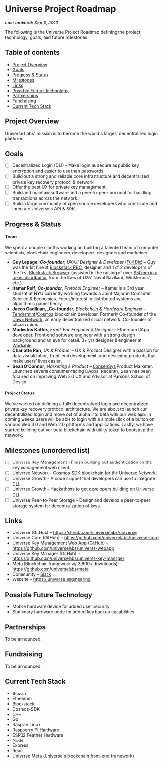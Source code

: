 # Universe Project Roadmap
_Last updated: Sep 9, 2019_

The following is the Universe Project Roadmap defining the project, technology, goals, and future milestones.

## Table of contents
- [Project Overview](#project-overview)
- [Goals](#goals)
- [Progress & Status](#progress---status)
- [Milestones](#milestones-unordered-list)
- [Links](#links)
- [Possible Future Technology](#possible-future-technology)
- [Partnerships](#partnerships)
- [Fundraising](#fundraising)
- [Current Tech Stack](#current-tech-stack)

## Project Overview
Universe Labs' mission is to become the world's largest decentralized login platform.

## Goals
- [ ] Decentralized Login (DLI) - Make login as secure as public key encryption and easier to use than passwords.
- [ ] Build out a strong and reliable core infrastructure and decentralized private key recovery protocol & network.
- [ ] Offer the best UX for private key management.
- [ ] Build and maintain software and a peer-to-peer protocol for handling transactions across the network.
- [ ] Build a large community of open source developers who contribute and integrate Universe's API & SDK.

## Progress & Status

#### Team

We spent a couple months working on building a talented team of computer scientists, blockchain engineers, developers, designers and marketers.

- **Guy Lepage**, _**Co-founder**, UX/UI Designer & Developer_ ([Full Bio](https://lepage.cc/about)) – 
Guy was the 1st hire at [Blockstack PBC](https://blockstack.org), designer and 1 of 2 developers of the first [Blockstack Browser](https://github.com/blockstack/blockstack-browser/graphs/contributors). (assisted in the raising of over [$50mm in a token distribution](https://venturebeat.com/2017/12/04/blockstack-raises-52-million-to-build-a-parallel-internet-where-you-own-all-your-data/) from the likes of USV, Naval Ravikant, Winklevoss', etc.).
- **Itamar Reif**, _**Co-founder**, Protocol Engineer_ – Itamar is a 3rd year student at NYU currently working towards a Joint Major in Computer Science & Economics. Focus/interest in distributed systems and algorithmic game theory.
- **Jacob Gadikian**, _**Co-founder**, _Blockchain & Hardware Engineer_ – [Tendermint](https://tendermint.com/)/[Cosmos](https://cosmos.network/) blockchain developer. Formerly Co-founder of the [Dawn Network](https://github.com/dawn-network), an early decentralized social network. Co-founder of bitcoin mine.
- **Modestos Kaffes**, _Front-End Engineer & Designer_ – Ethereum DApp developer, Front-end software engineer with a strong design background and an eye for detail. 3+ yrs designer & engineer at [Workable](https://www.workable.com/).
- **Charlotte Pan**, _UX & Product_ – UX & Product Designer with a passion for data visualization, front-end development, and designing products that make users’ lives easier.
- **Sean O’Connor**, _Marketing & Product_ – [ConsenSys](https://consensys.net/) Product Marketer. Launched several consumer-facing DApps. Recently, Sean has been focused on improving Web 3.0 UX and Advisor at Parsons School of Design.

#### Project Status
We've worked on defining a fully decentralized login and decentralized private key recovery protocol architecture. We are about to launch our decentralized login and move out of alpha into beta with our web app. In coming weeks users will be able to login with a simple click of a button on various Web 3.0 and Web 2.0 platforms and applications. Lastly, we have started building out our beta blockchain with utility token to bootstrap the network.

## Milestones (unordered list)

- [ ] Universe Key Management - Finish building out authentication on the key management web client.
- [ ] Universe Network - Cosmos-SDK blockchain for the Universe Network.
- [ ] Universe Growth - A code snippet that developers can use to integrate DLI. 
- [ ] Universe Growth - Hackathons to get developers building on Universe DLI.
- [ ] Universe Peer-to-Peer Storage - Design and develop a peer-to-peer storage system for decentralization of keys.

## Links
- Universe (GitHub) – https://github.com/universelabs/universe
- Universe Core (GitHub) – https://github.com/universelabs/universe-core
- Universe Key Management Web App (GitHub) – https://github.com/universelabs/universe-webapp
- Universe Key Manager (GitHub) – https://github.com/universelabs/universe-key-manager
- Meta (Blockchain framework w/ 3,600+ downloads) – https://github.com/universelabs/meta
- Community – [Slack](https://join.slack.com/t/universelabs/shared_invite/enQtNDQ0MjY3NDI5MTkwLTIzMWQ4M2U3MGQ3ZDY5MzM5MGQ5ZDM1MDZjNTgwNGI5NDdiNDY4ZDQyNWI2NjEzZmU3NzVmOTYwYzEzYzc1ZDE)
- Website – https://universe.engineering

## Possible Future Technology
- Mobile hardware device for added user security
- Stationary hardware node for added key backup capabilities

## Partnerships
To be announced.

## Fundraising
To be announced.

## Current Tech Stack
- Bitcoin
- Ethereum
- Blockstack
- Cosmos-SDK
- C++
- Go
- Raspian Linux
- Raspberry Pi Hardware
- ESP32 Feather Hardware
- Node
- Express
- React
- Universe Meta (Universe's blockchain front-end framework)
